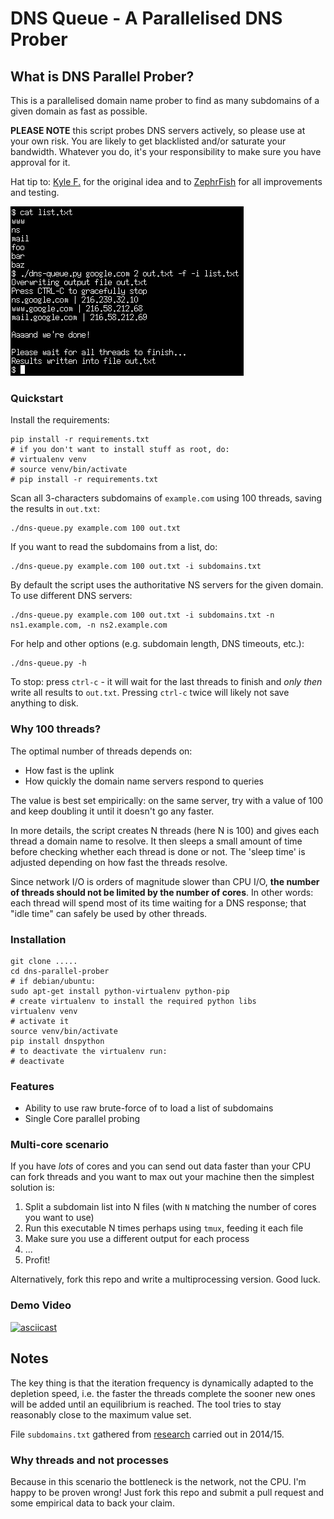 DNS Queue - A Parallelised DNS Prober
=================================

## What is DNS Parallel Prober?
This is a parallelised domain name prober to find as many subdomains of
a given domain as fast as possible.

**PLEASE NOTE** this script probes DNS servers actively, so please use
at your own risk. You are likely to get blacklisted and/or saturate your
bandwidth. Whatever you do, it's your responsibility to make sure you
have approval for it.

Hat tip to: [Kyle F.](https://github.com/radman404) for the original
idea and to [ZephrFish](https://github.com/ZephrFish) for all
improvements and testing.

![Demo Screenshot](screenshot.png?raw=true "Usage example")

### Quickstart

Install the requirements:

    pip install -r requirements.txt
    # if you don't want to install stuff as root, do:
    # virtualenv venv
    # source venv/bin/activate
    # pip install -r requirements.txt

Scan all 3-characters subdomains of `example.com` using 100 threads,
saving the results in `out.txt`:

    ./dns-queue.py example.com 100 out.txt

If you want to read the subdomains from a list, do:

    ./dns-queue.py example.com 100 out.txt -i subdomains.txt

By default the script uses the authoritative NS servers for the given
domain. To use different DNS servers:

    ./dns-queue.py example.com 100 out.txt -i subdomains.txt -n ns1.example.com, -n ns2.example.com

For help and other options (e.g. subdomain length, DNS timeouts, etc.):

    ./dns-queue.py -h

To stop: press `ctrl-c` - it will wait for the last threads to finish
and *only then* write all results to `out.txt`. Pressing `ctrl-c` twice
will likely not save anything to disk.

### Why 100 threads?

The optimal number of threads depends on:

 * How fast is the uplink
 * How quickly the domain name servers respond to queries

The value is best set empirically: on the same server, try with a value
of 100 and keep doubling it until it doesn't go any faster.

In more details, the script creates N threads (here N is 100) and gives
each thread a domain name to resolve. It then sleeps a small amount of
time before checking whether each thread is done or not.  The 'sleep
time' is adjusted depending on how fast the threads resolve.

Since network I/O is orders of magnitude slower than CPU I/O, **the
number of threads should not be limited by the number of cores**. In
other words: each thread will spend most of its time waiting for a DNS
response; that "idle time" can safely be used by other threads.

### Installation

    git clone .....
    cd dns-parallel-prober
    # if debian/ubuntu:
    sudo apt-get install python-virtualenv python-pip
    # create virtualenv to install the required python libs
    virtualenv venv
    # activate it
    source venv/bin/activate
    pip install dnspython
    # to deactivate the virtualenv run:
    # deactivate

### Features

- Ability to use raw brute-force of to load a list of subdomains
- Single Core parallel probing

### Multi-core scenario

If you have *lots* of cores and you can send out data faster than your CPU can fork threads and you want to max out your machine then the simplest solution is:

 1. Split a subdomain list into N files (with `N` matching the number of cores you want to use)
 2. Run this executable N times perhaps using `tmux`, feeding it each
    file
 3. Make sure you use a different output for each process
 4. ...
 5. Profit!

Alternatively, fork this repo and write a multiprocessing version. Good
luck.


### Demo Video
[![asciicast](https://asciinema.org/a/16teprhj9hykzrl8hmtyrte2k.png)](https://asciinema.org/a/16teprhj9hykzrl8hmtyrte2k)

## Notes

The key thing is that the iteration frequency is dynamically adapted to the depletion speed, i.e. the faster the threads complete the sooner new ones will be added until an equilibrium is reached. The tool tries to stay reasonably close to the maximum value set.

File `subdomains.txt` gathered from [research](http://haxpo.nl/haxpo2015ams/wp-content/uploads/sites/4/2015/04/D1-P.-Mason-K.-Flemming-A.-Gill-All-Your-Hostnames-Are-Belong-to-Us.pdf) carried out in 2014/15.

### Why threads and not processes

Because in this scenario the bottleneck is the network, not the CPU. I'm happy to be proven wrong! Just fork this repo and submit a pull request and some empirical data to back your claim.
